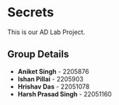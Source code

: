 # Secrets

This is our AD Lab Project.

## Group Details
- **Aniket Singh** - 2205876
- **Ishan Pillai** - 2205903
- **Hrishav Das** - 22051078
- **Harsh Prasad Singh** - 22051160